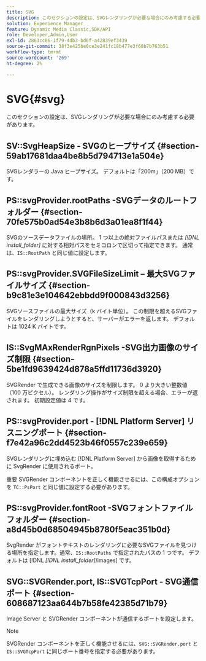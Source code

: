 ```yaml
---
title: SVG
description: このセクションの設定は、SVGレンダリングが必要な場合にのみ考慮する必要があります。
solution: Experience Manager
feature: Dynamic Media Classic,SDK/API
role: Developer,Admin,User
exl-id: 2863cc86-1f79-4db3-bd6f-a42839ef3439
source-git-commit: 38f3e425be0ce3e241fc18b477e3f68b7b763b51
workflow-type: tm+mt
source-wordcount: '269'
ht-degree: 2%

---
```


# SVG{#svg}

このセクションの設定は、SVGレンダリングが必要な場合にのみ考慮する必要があります。

## SV::SvgHeapSize - SVGのヒープサイズ {#section-59ab17681daa4be8b5d794713e1a504e}

SVGレンダラーの Java ヒープサイズ。 デフォルトは「200m」（200 MB）です。

## PS::svgProvider.rootPaths -SVGデータのルートフォルダー {#section-70fe575b0ad54e3b8b6d3a01ea8f1f44}

SVGのソースデータファイルの場所。 1 つ以上の絶対ファイルパスまたは *[!DNL install_folder]* に対する相対パスをセミコロンで区切って指定できます。 通常は、`IS::RootPath` と同じ値に設定します。

## PS::svgProvider.SVGFileSizeLimit – 最大SVGファイルサイズ {#section-b9c81e3e104642ebbdd9f000843d3256}

SVGソースファイルの最大サイズ（k バイト単位）。 この制限を超えるSVGファイルをレンダリングしようとすると、サーバーがエラーを返します。 デフォルトは 1024 K バイトです。

## IS::SvgMAxRenderRgnPixels -SVG出力画像のサイズ制限 {#section-5be1fd9639424d878a5ffd11736d3920}

SVGRender で生成できる画像のサイズを制限します。 0 より大きい整数値（100 万ピクセル）。 レンダリング操作がサイズ制限を超える場合、エラーが返されます。 初期設定値は 4 です。

## PS::svgProvider.port - [!DNL Platform Server] リスニングポート {#section-f7e42a96c2dd4523b46f0557c239e659}

SVGレンダリングに埋め込む [!DNL Platform Server] から画像を取得するために SvgRender に使用されるポート。

重要 SVGRender コンポーネントを正しく機能させるには、この構成オプションを `TC::PsPort` と同じ値に設定する必要があります。

## PS::svgProvider.fontRoot -SVGフォントファイルフォルダー {#section-a8d45b0d68504945b8780f5eac351b0d}

SvgRender がフォントテキストのレンダリングに必要なSVGファイルを見つける場所を指定します。通常、`IS::RootPaths` で指定されたパスの 1 つです。 デフォルトは [!DNL *[!DNL install_folder]*/images] です。

## SVG::SVGRender.port, IS::SVGTcpPort - SVG通信ポート {#section-608687123aa644b7b58fe42385d71b79}

Image Server と SVGRender コンポーネントが通信するポートを設定します。

>[!NOTE]
>
>SVGRender コンポーネントを正しく機能させるには、`SVG::SVGRender.port` と `IS::SVGTcpPort` に同じポート番号を指定する必要があります。
